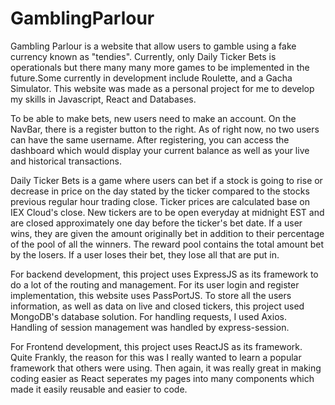# GamblingParlour
Gambling Parlour is a website that allow users to gamble using a fake currency known as "tendies". Currently, only Daily Ticker Bets is operationals but there many many more games to be implemented in the future.Some currently in development include Roulette, and a Gacha Simulator. This website was made as a personal project for me to develop my skills in Javascript, React and Databases. 
     

To be able to make bets, new users need to make an account. On the NavBar, there is a register button to the right. As of right now, no two users can have the same username. After registering, you can access the dashboard which would display your current balance as well as your live and historical transactions.

Daily Ticker Bets is a game where users can bet if a stock is going to rise or decrease in price on the day stated by the ticker compared to the stocks previous regular hour trading close.
Ticker prices are calculated base on IEX Cloud's close. New tickers are to be open everyday at midnight EST and are closed approximately one day before the ticker's bet date. If a user wins, they are given the amount originally bet in addition to their percentage of the pool of all the winners. The reward pool contains the total amount bet by the losers. If a user loses their bet, they lose all that are put in.

For backend development, this project uses ExpressJS as its framework to do a lot of the routing and management. For its user login and register implementation, this website uses PassPortJS. To store all the users information, as well as data on live and closed tickers, this project used MongoDB's database solution. For handling requests, I used Axios. Handling of session management was handled by express-session.

For Frontend development, this project uses ReactJS as its framework. Quite Frankly, the reason for this was I really wanted to learn a popular framework that others were using. Then again, it was really great in making coding easier as React seperates my pages into many components which made it easily reusable and easier to code.
